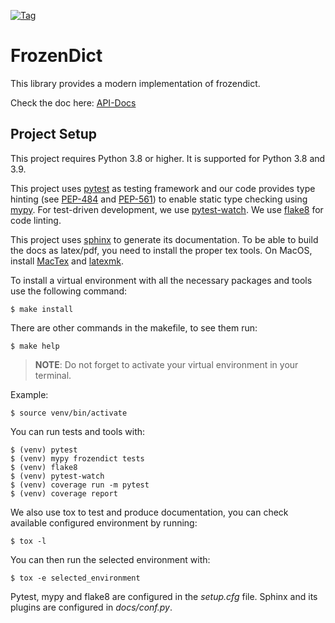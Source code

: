 [![Tag](https://github.com/ominatechnologies/frozendict/actions/workflows/tag.yml/badge.svg)](https://github.com/ominatechnologies/frozendict/actions/workflows/tag.yml)

# FrozenDict

This library provides a modern implementation of frozendict.

Check the doc here: [API-Docs](https://ominatechnologies.github.io/frozendict/)

## Project Setup

This project requires Python 3.8 or higher. It is supported for Python 3.8
and 3.9.

This project uses [pytest](https://docs.pytest.org) as testing framework and our code provides type
hinting (see [PEP-484](https://www.python.org/dev/peps/pep-0484) and [PEP-561](https://www.python.org/dev/peps/pep-0561)) to enable static type checking using [mypy](http://mypy-lang.org).
For test-driven development, we use [pytest-watch](https://github.com/joeyespo/pytest-watch). We use [flake8](http://flake8.pycqa.org) for code
linting.

This project uses [sphinx](http://www.sphinx-doc.org) to generate its documentation. To be able to build
the docs as latex/pdf, you need to install the proper tex tools.
On MacOS, install [MacTex](http://www.tug.org/mactex/mactex-download.html) and [latexmk](https://mg.readthedocs.io/latexmk.html).

To install a virtual environment with all the necessary packages and tools use
the following command:

    $ make install

There are other commands in the makefile, to see them run:

    $ make help

> **NOTE**: Do not forget to activate your virtual environment in your terminal.

Example:

    $ source venv/bin/activate

You can run tests and tools with:

    $ (venv) pytest
    $ (venv) mypy frozendict tests
    $ (venv) flake8
    $ (venv) pytest-watch
    $ (venv) coverage run -m pytest
    $ (venv) coverage report

We also use tox to test and produce documentation, you can check available
configured environment by running:

    $ tox -l

You can then run the selected environment with:

    $ tox -e selected_environment

Pytest, mypy and flake8 are configured in the *setup.cfg* file.
Sphinx and its plugins are configured in *docs/conf.py*.
